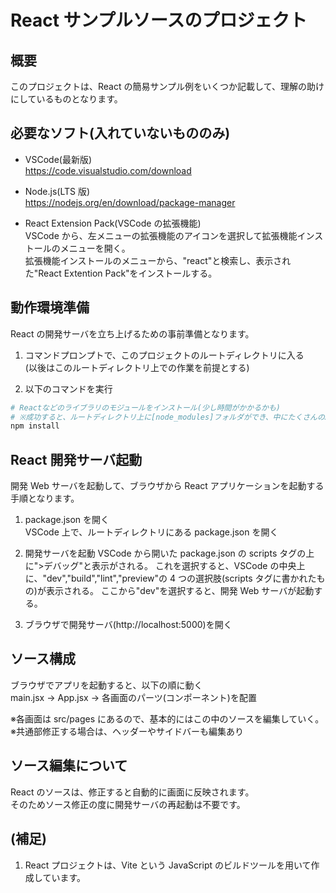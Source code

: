 # React サンプルソースのプロジェクト

## 概要

このプロジェクトは、React の簡易サンプル例をいくつか記載して、理解の助けにしているものとなります。

## 必要なソフト(入れていないもののみ)

- VSCode(最新版)  
  https://code.visualstudio.com/download

- Node.js(LTS 版)  
  https://nodejs.org/en/download/package-manager

- React Extension Pack(VSCode の拡張機能)  
  VSCode から、左メニューの拡張機能のアイコンを選択して拡張機能インストールのメニューを開く。  
  拡張機能インストールのメニューから、"react"と検索し、表示された"React Extention Pack"をインストールする。

## 動作環境準備

React の開発サーバを立ち上げるための事前準備となります。

1. コマンドプロンプトで、このプロジェクトのルートディレクトリに入る  
   (以後はこのルートディレクトリ上での作業を前提とする)

2. 以下のコマンドを実行

```bash
# Reactなどのライブラリのモジュールをインストール(少し時間がかかるかも)
# ※成功すると、ルートディレクトリ上に[node_modules]フォルダができ、中にたくさんのJavaScriptモジュール関連フォルダが出来上がる(詳細はみなくていい)
npm install
```

## React 開発サーバ起動

開発 Web サーバを起動して、ブラウザから React アプリケーションを起動する手順となります。

1. package.json を開く  
   VSCode 上で、ルートディレクトリにある package.json を開く

2. 開発サーバを起動
   VSCode から開いた package.json の scripts タグの上に">デバッグ"と表示がされる。
   これを選択すると、VSCode の中央上に、"dev","build","lint","preview"の 4 つの選択肢(scripts タグに書かれたもの)が表示される。
   ここから"dev"を選択すると、開発 Web サーバが起動する。

3. ブラウザで開発サーバ(http://localhost:5000)を開く

## ソース構成

ブラウザでアプリを起動すると、以下の順に動く  
main.jsx → App.jsx → 各画面のパーツ(コンポーネント)を配置

※各画面は src/pages にあるので、基本的にはこの中のソースを編集していく。  
※共通部修正する場合は、ヘッダーやサイドバーも編集あり

## ソース編集について

React のソースは、修正すると自動的に画面に反映されます。  
そのためソース修正の度に開発サーバの再起動は不要です。

## (補足)

1. React プロジェクトは、Vite という JavaScript のビルドツールを用いて作成しています。

